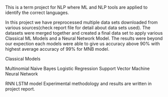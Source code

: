 This is a term project for NLP where ML and NLP tools are applied to identify the correct languages.

In this project we have preprocessed multiple data sets downloaded from various sources(check report file for detail about data sets used). The datasets were merged together and created a final data set to apply various Classical ML Models and a Neural Network Model. The results were beyond our expection each models were able to give us accuracy above 90% with highest average accuracy of 99% for MNB model.

Classical Models

Multinomial Naive Bayes
Logistic Regression
Support Vector Machine
Neural Network

RNN LSTM model
Experimental methodology and results are written in project report.
